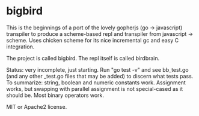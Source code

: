bigbird
=======
This is the beginnings of a port of the lovely gopherjs (go -> javascript) transpiler to produce a scheme-based repl and transpiler from javascript -> scheme. Uses chicken scheme for its nice incremental gc and easy C integration.

The project is called bigbird. The repl itself is called birdbrain.

Status: very incomplete, just starting. Run "go test -v" and see bb_test.go (and any other _test.go files that may be added) 
to discern what tests pass. To summarize: string, boolean and numeric constants work. Assignment works, but swapping with parallel assignment is not special-cased as it should be. Most binary operators work.

MIT or Apache2 license.
